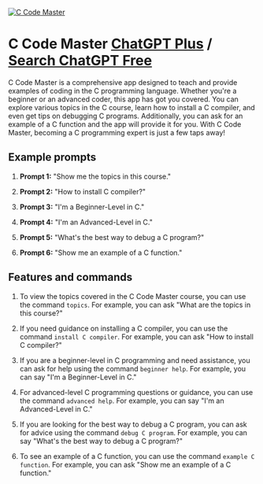 
[![C Code Master](https://files.oaiusercontent.com/file-PNfqwSDTKnVm1pmKqSpQYMIR?se=2123-10-18T04%3A29%3A57Z&sp=r&sv=2021-08-06&sr=b&rscc=max-age%3D31536000%2C%20immutable&rscd=attachment%3B%20filename%3DGPTowols3.png&sig=Ts1qDCTmx6K0uwoter1LLF44uyYqJCoEZ7y4/jWCRjs%3D)](https://chat.openai.com/g/g-Y1Mo92EPU-c-code-master)

# C Code Master [ChatGPT Plus](https://chat.openai.com/g/g-Y1Mo92EPU-c-code-master) / [Search ChatGPT Free](https://gptcall.net/index.html#/?search=C%20Code%20Master)

C Code Master is a comprehensive app designed to teach and provide examples of coding in the C programming language. Whether you're a beginner or an advanced coder, this app has got you covered. You can explore various topics in the C course, learn how to install a C compiler, and even get tips on debugging C programs. Additionally, you can ask for an example of a C function and the app will provide it for you. With C Code Master, becoming a C programming expert is just a few taps away!

## Example prompts

1. **Prompt 1:** "Show me the topics in this course."

2. **Prompt 2:** "How to install C compiler?"

3. **Prompt 3:** "I'm a Beginner-Level in C."

4. **Prompt 4:** "I'm an Advanced-Level in C."

5. **Prompt 5:** "What's the best way to debug a C program?"

6. **Prompt 6:** "Show me an example of a C function."

## Features and commands

1. To view the topics covered in the C Code Master course, you can use the command `topics`. For example, you can ask "What are the topics in this course?"

2. If you need guidance on installing a C compiler, you can use the command `install C compiler`. For example, you can ask "How to install C compiler?"

3. If you are a beginner-level in C programming and need assistance, you can ask for help using the command `beginner help`. For example, you can say "I'm a Beginner-Level in C."

4. For advanced-level C programming questions or guidance, you can use the command `advanced help`. For example, you can say "I'm an Advanced-Level in C."

5. If you are looking for the best way to debug a C program, you can ask for advice using the command `debug C program`. For example, you can say "What's the best way to debug a C program?"

6. To see an example of a C function, you can use the command `example C function`. For example, you can ask "Show me an example of a C function."


